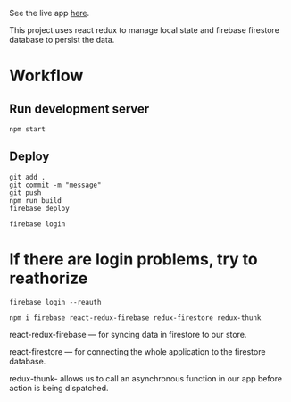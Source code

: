 See the live app [here](https://recipe-react-app-ad1cc.web.app/).

This project uses react redux to manage local state and firebase firestore database to persist the data.

# Workflow

## Run development server

```shell
npm start
```

## Deploy

```shell
git add .
git commit -m "message"
git push
npm run build
firebase deploy
```

```shell
firebase login
```

# If there are login problems, try to reathorize

```shell
firebase login --reauth
```

```shell
npm i firebase react-redux-firebase redux-firestore redux-thunk
```

react-redux-firebase — for syncing data in firestore to our store.

react-firestore — for connecting the whole application to the firestore database.

redux-thunk- allows us to call an asynchronous function in our app before action is being dispatched.
